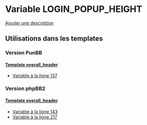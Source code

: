 # Variable LOGIN_POPUP_HEIGHT
[Ajouter une description](https://fa-tvars.appspot.com/var/LOGIN_POPUP_HEIGHT)

## Utilisations dans les templates

### Version PunBB

#### [Template overall_header](punbb/overall_header.md#readme)
* [Variable &agrave; la ligne 137](../punbb/overall_header.tpl#L137)

### Version phpBB2

#### [Template overall_header](subsilver/overall_header.md#readme)
* [Variable &agrave; la ligne 143](../subsilver/overall_header.tpl#L143)
* [Variable &agrave; la ligne 217](../subsilver/overall_header.tpl#L217)